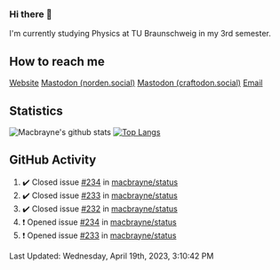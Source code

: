 ### Hi there 👋
I'm currently studying Physics at TU Braunschweig in my 3rd semester.

## How to reach me
[Website](https://florentin-schleuss.de)
<a rel="me" href="https://norden.social/@florentin">Mastodon (norden.social)</a>
<a rel="me" href="https://craftodon.social/@frodolon">Mastodon (craftodon.social)</a>
[Email](mailto:hello@macbrayne.de)

## Statistics
![Macbrayne's github stats](https://github-readme-stats.vercel.app/api?username=macbrayne&count_private=true&show_icons=true&hide_rank=true&custom_title=macbrayne's%20GitHub%20Stats)
[![Top Langs](https://github-readme-stats.vercel.app/api/top-langs/?username=macbrayne&exclude_repo=liftron&layout=compact)](https://github.com/anuraghazra/github-readme-stats)
## GitHub Activity

<!--RECENT_ACTIVITY:start-->
1. ✔️ Closed issue [#234](https://github.com/macbrayne/status/issues/234) in [macbrayne/status](https://github.com/macbrayne/status)
2. ✔️ Closed issue [#233](https://github.com/macbrayne/status/issues/233) in [macbrayne/status](https://github.com/macbrayne/status)
3. ✔️ Closed issue [#232](https://github.com/macbrayne/status/issues/232) in [macbrayne/status](https://github.com/macbrayne/status)
4. ❗️ Opened issue [#234](https://github.com/macbrayne/status/issues/234) in [macbrayne/status](https://github.com/macbrayne/status)
5. ❗️ Opened issue [#233](https://github.com/macbrayne/status/issues/233) in [macbrayne/status](https://github.com/macbrayne/status)
<!--RECENT_ACTIVITY:end-->

<!--RECENT_ACTIVITY:last_update-->
Last Updated: Wednesday, April 19th, 2023, 3:10:42 PM
<!--RECENT_ACTIVITY:last_update_end-->


<!--
**macbrayne/macbrayne** is a ✨ _special_ ✨ repository because its `README.md` (this file) appears on your GitHub profile.

Here are some ideas to get you started:

- 🔭 I’m currently working on ...
- 🌱 I’m currently learning ...
- 👯 I’m looking to collaborate on ...
- 🤔 I’m looking for help with ...
- 💬 Ask me about ...
- 📫 How to reach me: ...
- 😄 Pronouns: ...
- ⚡ Fun fact: ...
-->
